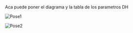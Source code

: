 Aca puede poner el diagrama y la tabla de los parametros DH

![Pose1](https://github.com/user-attachments/assets/28de440e-9aa9-4c21-9f72-340ec3c4b540)

![Pose2](https://github.com/user-attachments/assets/7a68d135-3a97-4183-93ab-036fbae33060)

